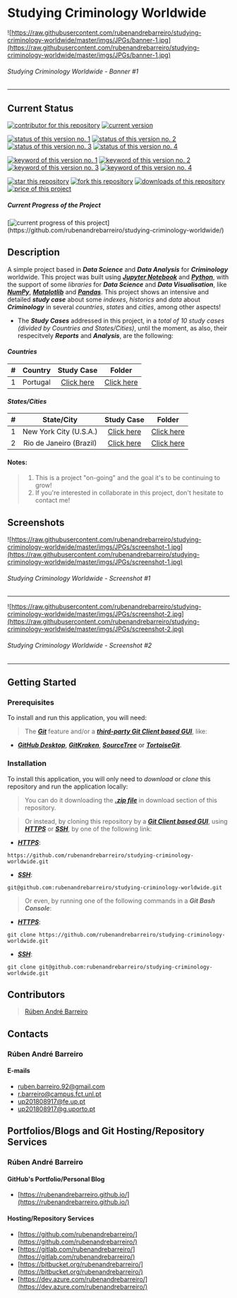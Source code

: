 # Studying Criminology Worldwide

![https://raw.githubusercontent.com/rubenandrebarreiro/studying-criminology-worldwide/master/imgs/JPGs/banner-1.jpg](https://raw.githubusercontent.com/rubenandrebarreiro/studying-criminology-worldwide/master/imgs/JPGs/banner-1.jpg)
######  Studying Criminology Worldwide - Banner #1

***


## Current Status
[![contributor for this repository](https://img.shields.io/badge/contributor-rubenandrebarreiro-blue.svg)](https://github.com/rubenandrebarreiro/)
[![current version](https://img.shields.io/badge/version-1.0-magenta.svg)](https://github.com/rubenandrebarreiro/studying-criminology-worldwide/)

[![status of this version no. 1](https://img.shields.io/badge/status-completed-orange.svg)](https://github.com/rubenandrebarreiro/studying-criminology-worldwide/)
[![status of this version no. 2](https://img.shields.io/badge/status-final-orange.svg)](https://github.com/rubenandrebarreiro/studying-criminology-worldwide/)
[![status of this version no. 3](https://img.shields.io/badge/status-stable-orange.svg)](https://github.com/rubenandrebarreiro/studying-criminology-worldwide/)
[![status of this version no. 4](https://img.shields.io/badge/status-documented-orange.svg)](https://github.com/rubenandrebarreiro/studying-criminology-worldwide/)

[![keyword of this version no. 1](https://img.shields.io/badge/keyword-criminology-brown.svg)](https://github.com/rubenandrebarreiro/studying-criminology-worldwide/)
[![keyword of this version no. 2](https://img.shields.io/badge/keyword-data&nbsp;science-brown.svg)](https://github.com/rubenandrebarreiro/studying-criminology-worldwide/)
[![keyword of this version no. 3](https://img.shields.io/badge/keyword-data&nbsp;visualisation-brown.svg)](https://github.com/rubenandrebarreiro/studying-criminology-worldwide/)
[![keyword of this version no. 4](https://img.shields.io/badge/keyword-study&nbsp;cases-brown.svg)](https://github.com/rubenandrebarreiro/studying-criminology-worldwide/)

[![star this repository](http://githubbadges.com/star.svg?user=rubenandrebarreiro&repo=studying-criminology-worldwide&style=flat)](https://github.com/rubenandrebarreiro/studying-criminology-worldwide/stargazers)
[![fork this repository](http://githubbadges.com/fork.svg?user=rubenandrebarreiro&repo=studying-criminology-worldwide&style=flat)](https://github.com/rubenandrebarreiro/studying-criminology-worldwide/fork)
[![downloads of this repository](https://img.shields.io/github/downloads/rubenandrebarreiro/studying-criminology-worldwide/total.svg)](https://github.com/rubenandrebarreiro/studying-criminology-worldwide/archive/master.zip)
[![price of this project](https://img.shields.io/badge/price-free-success.svg)](https://github.com/rubenandrebarreiro/studying-criminology-worldwide/archive/master.zip)

##### Current Progress of the Project

[![current progress of this project](http://progressed.io/bar/100?title=&nbsp;completed&nbsp;)](https://github.com/rubenandrebarreiro/studying-criminology-worldwide/)


## Description

A simple project based in **_Data Science_** and **_Data Analysis_** for **_Criminology_** worldwide. This project was built using [**_Jupyter Notebook_**](https://jupyter.org/) and [**_Python_**](https://www.python.org/), with the support of some _libraries_ for **_Data Science_** and **_Data Visualisation_**, like [**_NumPy_**](https://numpy.org/), [**_Matplotlib_**](https://matplotlib.org/) and [**_Pandas_**](https://pandas.pydata.org/). This project shows an intensive and detailed **_study case_** about some _indexes_, _historics_ and _data_ about **_Criminology_** in several _countries_, _states_ and _cities_, among other aspects!

* The **_Study Cases_** addressed in this project, in a _total of 10 study cases (divided by Countries and States/Cities)_, until the moment, as also, their respecitvely **_Reports_** and **_Analysis_**, are the following:

#### **_Countries_**

| #  |  Country                        |  Study Case            | Folder                    |
|:--:|:-------------------------------:|:----------------------:|:-------------------------:|
| 1  | Portugal                        | [Click here](https://github.com/rubenandrebarreiro/studying-criminology-worldwide/blob/master/criminology-portugal/Criminology%20in%20Portugal%20-%202011.ipynb)                    | [Click here](https://github.com/rubenandrebarreiro/studying-criminology-worldwide/tree/master/criminology-portugal)     |

#### **_States/Cities_**

| #  |  State/City                   |  Study Case            | Folder                    |
|:--:|:-----------------------------:|:----------------------:|:-------------------------:|
| 1  | New York City (U.S.A.)        | [Click here](https://github.com/rubenandrebarreiro/studying-criminology-worldwide/blob/master/criminology-usa/criminology-nyc/Criminology%20in%20New%20York%20City%20-%202006.ipynb)                    | [Click here](https://github.com/rubenandrebarreiro/studying-criminology-worldwide/tree/master/criminology-usa/criminology-nyc/)     |
| 2  | Rio de Janeiro (Brazil)        | [Click here](https://github.com/rubenandrebarreiro/studying-criminology-worldwide/blob/master/criminology-brazil/criminology-rio-de-janeiro/Criminology%20in%20Rio%20de%20Janeiro%20-%202017.ipynb)                    | [Click here](https://github.com/rubenandrebarreiro/studying-criminology-worldwide/tree/master/criminology-brazil/criminology-rio-de-janeiro/)     |


#### Notes:
> 1) This is a project "on-going" and the goal it's to be continuing to grow!
> 2) If you're interested in collaborate in this project, don't hesitate to contact me!

## Screenshots

![https://raw.githubusercontent.com/rubenandrebarreiro/studying-criminology-worldwide/master/imgs/JPGs/screenshot-1.jpg](https://raw.githubusercontent.com/rubenandrebarreiro/studying-criminology-worldwide/master/imgs/JPGs/screenshot-1.jpg)
######  Studying Criminology Worldwide - Screenshot #1

***

![https://raw.githubusercontent.com/rubenandrebarreiro/studying-criminology-worldwide/master/imgs/JPGs/screenshot-2.jpg](https://raw.githubusercontent.com/rubenandrebarreiro/studying-criminology-worldwide/master/imgs/JPGs/screenshot-2.jpg)
######  Studying Criminology Worldwide - Screenshot #2

***


## Getting Started

### Prerequisites
To install and run this application, you will need:
> The [**_Git_**](https://git-scm.com/) feature and/or a [**_third-party Git Client based GUI_**](https://git-scm.com/downloads/guis/), like:
* [**_GitHub Desktop_**](https://desktop.github.com/), [**_GitKraken_**](https://www.gitkraken.com/), [**_SourceTree_**](https://www.sourcetreeapp.com/) or [**_TortoiseGit_**](https://tortoisegit.org/).

### Installation
To install this application, you will only need to _download_ or _clone_ this repository and run the application locally:

> You can do it downloading the [**_.zip file_**](https://github.com/rubenandrebarreiro/studying-criminology-worldwide/archive/master.zip) in download section of this repository.

> Or instead, by cloning this repository by a [**_Git Client based GUI_**](https://git-scm.com/downloads/guis), using [**_HTTPS_**](https://en.wikipedia.org/wiki/HTTPS) or [**_SSH_**](https://en.wikipedia.org/wiki/SSH_File_Transfer_Protocol), by one of the following link:
* [**_HTTPS_**](https://en.wikipedia.org/wiki/HTTPS):
```
https://github.com/rubenandrebarreiro/studying-criminology-worldwide.git
```
* [**_SSH_**](https://en.wikipedia.org/wiki/SSH_File_Transfer_Protocol):
```
git@github.com:rubenandrebarreiro/studying-criminology-worldwide.git
```

> Or even, by running one of the following commands in a **_Git Bash Console_**:
* [**_HTTPS_**](https://en.wikipedia.org/wiki/HTTPS):
```
git clone https://github.com/rubenandrebarreiro/studying-criminology-worldwide.git
```
* [**_SSH_**](https://en.wikipedia.org/wiki/SSH_File_Transfer_Protocol):
```
git clone git@github.com:rubenandrebarreiro/studying-criminology-worldwide.git
```

## Contributors

> [Rúben André Barreiro](https://github.com/rubenandrebarreiro/)

## Contacts

### Rúben André Barreiro
#### E-mails
* [ruben.barreiro.92@gmail.com](mailto:ruben.barreiro.92@gmail.com)
* [r.barreiro@campus.fct.unl.pt](mailto:r.barreiro@campus.fct.unl.pt)
* [up201808917@fe.up.pt](mailto:up201808917@fe.up.pt)
* [up201808917@g.uporto.pt](mailto:up201808917@g.uporto.pt)

## Portfolios/Blogs and Git Hosting/Repository Services

### Rúben André Barreiro
#### GitHub's Portfolio/Personal Blog
* [https://rubenandrebarreiro.github.io/](https://rubenandrebarreiro.github.io/)

#### Hosting/Repository Services
* [https://github.com/rubenandrebarreiro/](https://github.com/rubenandrebarreiro/)
* [https://gitlab.com/rubenandrebarreiro/](https://gitlab.com/rubenandrebarreiro/)
* [https://bitbucket.org/rubenandrebarreiro/](https://bitbucket.org/rubenandrebarreiro/)
* [https://dev.azure.com/rubenandrebarreiro/](https://dev.azure.com/rubenandrebarreiro/)
